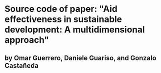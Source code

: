 # Source code of paper: "Aid effectiveness in sustainable development: A multidimensional approach" 

## by Omar Guerrero, Daniele Guariso, and Gonzalo Castañeda
